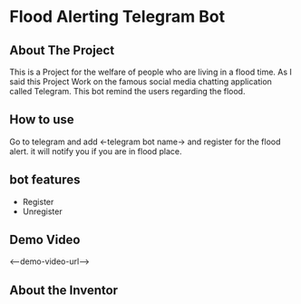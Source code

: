 # Flood Alerting Telegram Bot

## About The Project

This is a Project for the welfare of people who are living in a flood time.
As I said this Project Work on the famous social media chatting application called Telegram.
This bot remind the users regarding the flood.

## How to use

Go to telegram and add <-telegram bot name-> and register for the flood alert.
it will notify you if you are in flood place.

## bot features

- Register
- Unregister

## Demo Video

<--demo-video-url-->

## About the Inventor


